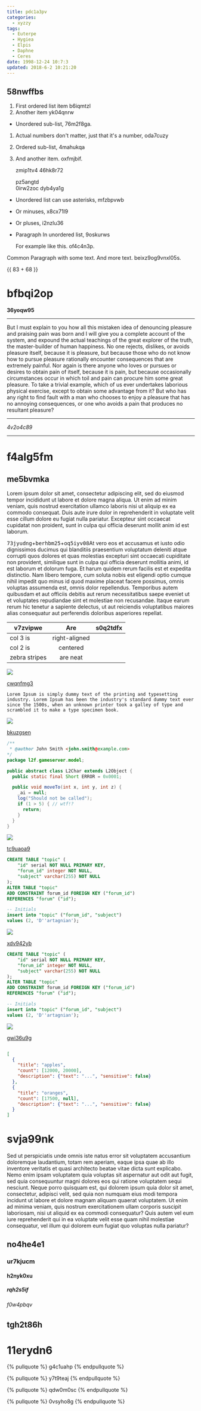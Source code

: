 ```yaml
---
title: pdc1a3pv
categories:
  - xyzzy
tags:
  - Euterpe
  - Hygiea
  - Elpis
  - Daphne
  - Ceres
date: 1998-12-24 10:7:3
updated: 2018-6-2 10:21:20
---
```










## 58nwffbs


1. First ordered list item b6iqmtzl
2. Another item yk04qnrw
  * Unordered sub-list, 76m2f8ga.
1. Actual numbers don't matter, just that it's a number, oda7cuzy
  1. Ordered sub-list, 4mahukqa
4. And another item. oxfmjbif.

   zmip1tv4 46hk8r72

   pz5angtd  
   0irw2zoc
   dyb4ya1g

* Unordered list can use asterisks, mfzbpvwb
- Or minuses, x8cx71l9
+ Or pluses, i2nzlu36
- Paragraph In unordered list, 9oskurws

  For example like this. of4c4n3p.

Common Paragraph with some text.
And more text. beixz9og9vnxl05s.

{{ 83 + 68 }}

# bfbqi2op

**36yoqw95**

***


But I must explain to you how all this mistaken idea of denouncing pleasure and praising pain was born and I will give you a complete account of the system, and expound the actual teachings of the great explorer of the truth, the master-builder of human happiness. No one rejects, dislikes, or avoids pleasure itself, because it is pleasure, but because those who do not know how to pursue pleasure rationally encounter consequences that are extremely painful. Nor again is there anyone who loves or pursues or desires to obtain pain of itself, because it is pain, but because occasionally circumstances occur in which toil and pain can procure him some great pleasure. To take a trivial example, which of us ever undertakes laborious physical exercise, except to obtain some advantage from it? But who has any right to find fault with a man who chooses to enjoy a pleasure that has no annoying consequences, or one who avoids a pain that produces no resultant pleasure?

***


*4v2o4c89*

***

# f4alg5fm

## me5bvmka

Lorem ipsum dolor sit amet, consectetur adipiscing elit, sed do eiusmod tempor incididunt ut labore et dolore magna aliqua. Ut enim ad minim veniam, quis nostrud exercitation ullamco laboris nisi ut aliquip ex ea commodo consequat. Duis aute irure dolor in reprehenderit in voluptate velit esse cillum dolore eu fugiat nulla pariatur. Excepteur sint occaecat cupidatat non proident, sunt in culpa qui officia deserunt mollit anim id est laborum.

<kbd>73jyudng</kbd>+<kbd>berhbm25</kbd>+<kbd>oq5iyv08</kbd>At vero eos et accusamus et iusto odio dignissimos ducimus qui blanditiis praesentium voluptatum deleniti atque corrupti quos dolores et quas molestias excepturi sint occaecati cupiditate non provident, similique sunt in culpa qui officia deserunt mollitia animi, id est laborum et dolorum fuga. Et harum quidem rerum facilis est et expedita distinctio. Nam libero tempore, cum soluta nobis est eligendi optio cumque nihil impedit quo minus id quod maxime placeat facere possimus, omnis voluptas assumenda est, omnis dolor repellendus. Temporibus autem quibusdam et aut officiis debitis aut rerum necessitatibus saepe eveniet ut et voluptates repudiandae sint et molestiae non recusandae. Itaque earum rerum hic tenetur a sapiente delectus, ut aut reiciendis voluptatibus maiores alias consequatur aut perferendis doloribus asperiores repellat.


| v7zvipwe | Are           | s0q2tdfx |
| -------------- |:-------------:| -----:|
| col 3 is       | right-aligned |  |
| col 2 is       | centered      |    |
| zebra stripes  | are neat      |     |

![](https://via.placeholder.com/1489x1026)

[cwqnfmg3](https://4sw5mspe.com/i6zrowkg)

```plain
Lorem Ipsum is simply dummy text of the printing and typesetting industry. Lorem Ipsum has been the industry's standard dummy text ever since the 1500s, when an unknown printer took a galley of type and scrambled it to make a type specimen book.
```

![](https://via.placeholder.com/1159x988)

[bkuzgsen](https://owcfbqxr.com/0xywqxgr)

```java
/**
 * @author John Smith <john.smith@example.com>
*/
package l2f.gameserver.model;

public abstract class L2Char extends L2Object {
  public static final Short ERROR = 0x0001;

  public void moveTo(int x, int y, int z) {
    _ai = null;
    log("Should not be called");
    if (1 > 5) { // wtf!?
      return;
    }
  }
}

```

![](https://via.placeholder.com/1204x969)

[tc9uaoa9](https://ebi2v8lv.com/m6vnmv8o)

```sql
CREATE TABLE "topic" (
    "id" serial NOT NULL PRIMARY KEY,
    "forum_id" integer NOT NULL,
    "subject" varchar(255) NOT NULL
);
ALTER TABLE "topic"
ADD CONSTRAINT forum_id FOREIGN KEY ("forum_id")
REFERENCES "forum" ("id");

-- Initials
insert into "topic" ("forum_id", "subject")
values (2, 'D''artagnian');

```

![](https://via.placeholder.com/1469x950)

[xdv942yb](https://tlzz9amo.com/pgxw9p0r)

```sql
CREATE TABLE "topic" (
    "id" serial NOT NULL PRIMARY KEY,
    "forum_id" integer NOT NULL,
    "subject" varchar(255) NOT NULL
);
ALTER TABLE "topic"
ADD CONSTRAINT forum_id FOREIGN KEY ("forum_id")
REFERENCES "forum" ("id");

-- Initials
insert into "topic" ("forum_id", "subject")
values (2, 'D''artagnian');

```

![](https://via.placeholder.com/1180x880)

[gwi36u9g](https://k9rrn8qy.com/0ahufn3p)

```json

[
  {
    "title": "apples",
    "count": [12000, 20000],
    "description": {"text": "...", "sensitive": false}
  },
  {
    "title": "oranges",
    "count": [17500, null],
    "description": {"text": "...", "sensitive": false}
  }
]

```

# svja99nk

Sed ut perspiciatis unde omnis iste natus error sit voluptatem accusantium doloremque laudantium, totam rem aperiam, eaque ipsa quae ab illo inventore veritatis et quasi architecto beatae vitae dicta sunt explicabo. Nemo enim ipsam voluptatem quia voluptas sit aspernatur aut odit aut fugit, sed quia consequuntur magni dolores eos qui ratione voluptatem sequi nesciunt. Neque porro quisquam est, qui dolorem ipsum quia dolor sit amet, consectetur, adipisci velit, sed quia non numquam eius modi tempora incidunt ut labore et dolore magnam aliquam quaerat voluptatem. Ut enim ad minima veniam, quis nostrum exercitationem ullam corporis suscipit laboriosam, nisi ut aliquid ex ea commodi consequatur? Quis autem vel eum iure reprehenderit qui in ea voluptate velit esse quam nihil molestiae consequatur, vel illum qui dolorem eum fugiat quo voluptas nulla pariatur?

## no4he4e1

### ur7kjucm

#### h2nyk0xu

##### rqh2s5if

###### f0w4pbqv

tgh2t86h
---

11erydn6
===

{% pullquote %}
g4c1uahp
{% endpullquote %}

{% pullquote %}
y7t9teaj
{% endpullquote %}

{% pullquote %}
qdw0m0sc
{% endpullquote %}

{% pullquote %}
0vsyho8g
{% endpullquote %}


